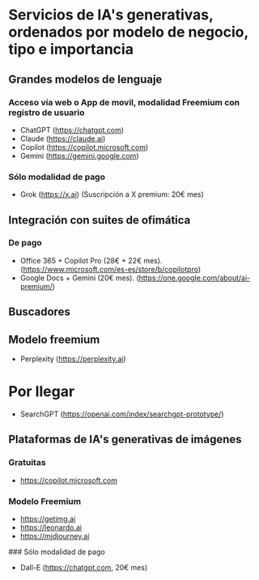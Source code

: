 # Servicios de IA's generativas, ordenados por modelo de negocio, tipo e importancia

## Grandes modelos de lenguaje
### Acceso vía web o App de movil, modalidad Freemium con registro de usuario
* ChatGPT (https://chatgpt.com)
* Claude (https://claude.ai)
* Copilot (https://copilot.microsoft.com)
* Gemini (https://gemini.google.com)
  
### Sólo modalidad de pago
* Grok (https://x.ai) (Suscripción a X premium: 20€ mes)

## Integración con suites de ofimática
### De pago
* Office 365 + Copilot Pro (28€ + 22€ mes). (https://www.microsoft.com/es-es/store/b/copilotpro)
* Google Docs + Gemini (20€ mes). (https://one.google.com/about/ai-premium/)

## Buscadores
## Modelo freemium
* Perplexity (https://perplexity.ai)

# Por llegar
* SearchGPT (https://openai.com/index/searchgpt-prototype/)

## Plataformas de IA's generativas de imágenes
### Gratuitas
* https://copilot.microsoft.com
  
### Modelo Freemium
* https://getimg.ai
* https://leonardo.ai
* https://midjourney.ai
  
### Sólo modalidad de pago
* Dall-E (https://chatgpt.com, 20€ mes)
  
